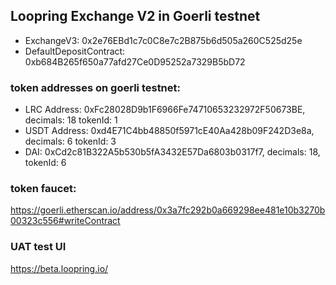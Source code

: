 ## Loopring Exchange V2 in Goerli testnet
- ExchangeV3: 0x2e76EBd1c7c0C8e7c2B875b6d505a260C525d25e
- DefaultDepositContract: 0xb684B265f650a77afd27Ce0D95252a7329B5bD72

### token addresses on goerli testnet:
- LRC Address: 0xFc28028D9b1F6966Fe74710653232972F50673BE,   decimals: 18  tokenId: 1  
- USDT Address: 0xd4E71C4bb48850f5971cE40Aa428b09F242D3e8a, decimals: 6   tokenId: 3  
- DAI: 0xCd2c81B322A5b530b5fA3432E57Da6803b0317f7, decimals: 18, tokenId: 6

### token faucet:

https://goerli.etherscan.io/address/0x3a7fc292b0a669298ee481e10b3270b00323c556#writeContract

### UAT test UI
https://beta.loopring.io/
